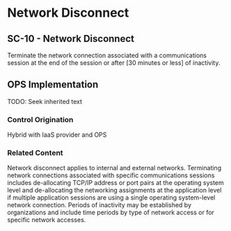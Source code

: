 # Network Disconnect
## SC-10 - Network Disconnect

Terminate the network connection associated with a communications session at the end of the session or after [30 minutes or less] of inactivity.

## OPS Implementation

TODO: Seek inherited text

### Control Origination

Hybrid with IaaS provider and OPS

### Related Content

Network disconnect applies to internal and external networks. Terminating network connections associated with specific communications sessions includes de-allocating TCP/IP address or port pairs at the operating system level and de-allocating the networking assignments at the application level if multiple application sessions are using a single operating system-level network connection. Periods of inactivity may be established by organizations and include time periods by type of network access or for specific network accesses.
